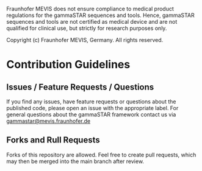 Fraunhofer MEVIS does not ensure compliance to medical product regulations for the gammaSTAR sequences and tools. Hence, gammaSTAR sequences and tools are not certified as medical device and are not qualified for clinical use, but strictly for research purposes only.

Copyright (c) Fraunhofer MEVIS, Germany. All rights reserved.

# Contribution Guidelines

## Issues / Feature Requests / Questions
If you find any issues, have feature requests or questions about the published code, please open an issue with the appropriate label.
For general questions about the gammaSTAR framework contact us via gammastar@mevis.fraunhofer.de

## Forks and Rull Requests

Forks of this repository are allowed. Feel free to create pull requests, which may then be merged into the main branch after review.